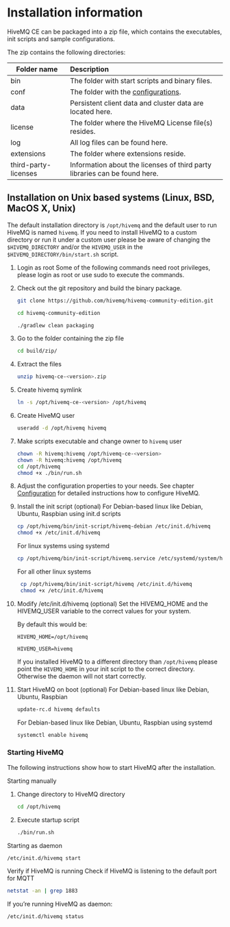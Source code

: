 # Installation information

HiveMQ CE can be packaged into a zip file, which contains the executables, init scripts and sample configurations.

The zip contains the following directories:

| Folder name          | Description                                                                                                  |
| -------------------- | :----------------------------------------------------------------------------------------------------------- |
| bin                  | The folder with start scripts and binary files.                                                              |
| conf                 | The folder with the [configurations](https://github.com/hivemq/hivemq-community-edition/wiki/Configuration). |
| data                 | Persistent client data and cluster data are located here.                                                    |
| license              | The folder where the HiveMQ License file(s) resides.                                                         |
| log                  | All log files can be found here.                                                                             |
| extensions           | The folder where extensions reside.                                                                          |
| third-party-licenses | Information about the licenses of third party libraries can be found here.                                   |

## Installation on Unix based systems (Linux, BSD, MacOS X, Unix)

The default installation directory is `/opt/hivemq` and the default user to run HiveMQ is named `hivemq`. If you need to install HiveMQ to a custom directory or run it under a custom user please be aware of changing the `$HIVEMQ_DIRECTORY` and/or the `HIVEMQ_USER` in the `$HIVEMQ_DIRECTORY/bin/start.sh` script.

1. Login as root
   Some of the following commands need root privileges, please login as root or use sudo to execute the commands.
2. Check out the git repository and build the binary package.

   ```bash
   git clone https://github.com/hivemq/hivemq-community-edition.git

   cd hivemq-community-edition

   ./gradlew clean packaging
   ```

3. Go to the folder containing the zip file

   ```bash
   cd build/zip/
   ```

4. Extract the files

   ```bash
   unzip hivemq-ce-<version>.zip
   ```

5. Create hivemq symlink
   ```bash
   ln -s /opt/hivemq-ce-<version> /opt/hivemq
   ```
6. Create HiveMQ user
   ```bash
   useradd -d /opt/hivemq hivemq
   ```
7. Make scripts executable and change owner to `hivemq` user
   ```bash
   chown -R hivemq:hivemq /opt/hivemq-ce-<version>
   chown -R hivemq:hivemq /opt/hivemq
   cd /opt/hivemq
   chmod +x ./bin/run.sh
   ```
8. Adjust the configuration properties to your needs.
   See chapter [Configuration](https://github.com/hivemq/hivemq-community-edition/wiki/Configuration) for detailed instructions how to configure HiveMQ.
9. Install the init script (optional)
   For Debian-based linux like Debian, Ubuntu, Raspbian using init.d scripts
   ```bash
   cp /opt/hivemq/bin/init-script/hivemq-debian /etc/init.d/hivemq
   chmod +x /etc/init.d/hivemq
   ```
   For linux systems using systemd
   ```bash
   cp /opt/hivemq/bin/init-script/hivemq.service /etc/systemd/system/hivemq.service
   ```
   For all other linux systems
   ```bash
    cp /opt/hivemq/bin/init-script/hivemq /etc/init.d/hivemq
    chmod +x /etc/init.d/hivemq
   ```
10. Modify /etc/init.d/hivemq (optional)
    Set the HIVEMQ_HOME and the HIVEMQ_USER variable to the correct values for your system.

    By default this would be:

    `HIVEMQ_HOME=/opt/hivemq`

    `HIVEMQ_USER=hivemq`

    If you installed HiveMQ to a different directory than `/opt/hivemq` please point the `HIVEMQ_HOME` in your init script to the correct directory. Otherwise the daemon will not start correctly.

11. Start HiveMQ on boot (optional)
    For Debian-based linux like Debian, Ubuntu, Raspbian
    ```bash
    update-rc.d hivemq defaults
    ```
    For Debian-based linux like Debian, Ubuntu, Raspbian using systemd
    ```bash
    systemctl enable hivemq
    ```

### Starting HiveMQ

The following instructions show how to start HiveMQ after the installation.

Starting manually

1. Change directory to HiveMQ directory
   ```bash
   cd /opt/hivemq
   ```
2. Execute startup script
   ```bash
   ./bin/run.sh
   ```

Starting as daemon

```bash
/etc/init.d/hivemq start
```

Verify if HiveMQ is running
Check if HiveMQ is listening to the default port for MQTT

```bash
netstat -an | grep 1883
```

If you’re running HiveMQ as daemon:

```bash
/etc/init.d/hivemq status
```
